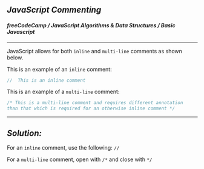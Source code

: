 ## ***JavaScript Commenting***
#### ***freeCodeCamp / JavaScript Algorithms & Data Structures / Basic Javascript***
---
JavaScript allows for both `inline` and `multi-line` comments as shown below.

This is an example of an `inline` comment:
```js
//  This is an inline comment
```
This is an example of a `multi-line` comment:
```js
/* This is a multi-line comment and requires different annotation
than that which is required for an otherwise inline comment */
```
---
## ***Solution:***
For an `inline` comment, use the following: `//`

For a `multi-line` comment, open with `/*` and close with `*/`